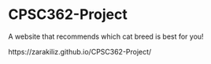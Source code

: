 # CPSC362-Project
<p>A website that recommends which cat breed is best for you! </p>
<p>https://zarakiliz.github.io/CPSC362-Project/</p>

